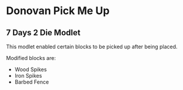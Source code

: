 # Donovan Pick Me Up

## 7 Days 2 Die Modlet

This modlet enabled certain blocks to be picked up after being placed.

Modified blocks are:

- Wood Spikes
- Iron Spikes
- Barbed Fence
